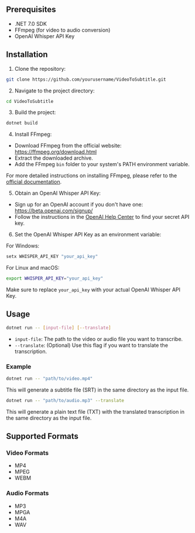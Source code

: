 ## Prerequisites

- .NET 7.0 SDK
- FFmpeg (for video to audio conversion)
- OpenAI Whisper API Key

## Installation

1. Clone the repository:

```bash
git clone https://github.com/yourusername/VideoToSubtitle.git
```

2. Navigate to the project directory:

```bash
cd VideoToSubtitle
```

3. Build the project:

```bash
dotnet build
```

4. Install FFmpeg:

- Download FFmpeg from the official website: https://ffmpeg.org/download.html
- Extract the downloaded archive.
- Add the FFmpeg `bin` folder to your system's PATH environment variable.

For more detailed instructions on installing FFmpeg, please refer to the [official documentation](https://ffmpeg.org/documentation.html).

5. Obtain an OpenAI Whisper API Key:

- Sign up for an OpenAI account if you don't have one: https://beta.openai.com/signup/
- Follow the instructions in the [OpenAI Help Center](https://help.openai.com/en/articles/4936850-where-do-i-find-my-secret-api-key) to find your secret API key.

6. Set the OpenAI Whisper API Key as an environment variable:

For Windows:

```bash
setx WHISPER_API_KEY "your_api_key"
```

For Linux and macOS:

```bash
export WHISPER_API_KEY="your_api_key"
```

Make sure to replace `your_api_key` with your actual OpenAI Whisper API Key.

## Usage

```bash
dotnet run -- [input-file] [--translate]
```

- `input-file`: The path to the video or audio file you want to transcribe.
- `--translate`: (Optional) Use this flag if you want to translate the transcription.

### Example

```bash
dotnet run -- "path/to/video.mp4"
```

This will generate a subtitle file (SRT) in the same directory as the input file.

```bash
dotnet run -- "path/to/audio.mp3" --translate
```

This will generate a plain text file (TXT) with the translated transcription in the same directory as the input file.

## Supported Formats

### Video Formats

- MP4
- MPEG
- WEBM

### Audio Formats

- MP3
- MPGA
- M4A
- WAV
